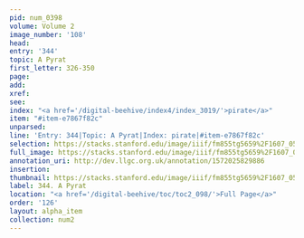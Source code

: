 ```yaml
---
pid: num_0398
volume: Volume 2
image_number: '108'
head: 
entry: '344'
topic: A Pyrat
first_letter: 326-350
page: 
add: 
xref: 
see: 
index: "<a href='/digital-beehive/index4/index_3019/'>pirate</a>"
item: "#item-e7867f82c"
unparsed: 
line: 'Entry: 344|Topic: A Pyrat|Index: pirate|#item-e7867f82c'
selection: https://stacks.stanford.edu/image/iiif/fm855tg5659%2F1607_0575/832,602,2940,441/full/0/default.jpg
full_image: https://stacks.stanford.edu/image/iiif/fm855tg5659%2F1607_0575/full/full/0/default.jpg
annotation_uri: http://dev.llgc.org.uk/annotation/1572025829886
insertion: 
thumbnail: https://stacks.stanford.edu/image/iiif/fm855tg5659%2F1607_0575/832,602,600,180/250,/0/default.jpg
label: 344. A Pyrat
location: "<a href='/digital-beehive/toc/toc2_098/'>Full Page</a>"
order: '126'
layout: alpha_item
collection: num2
---
```

